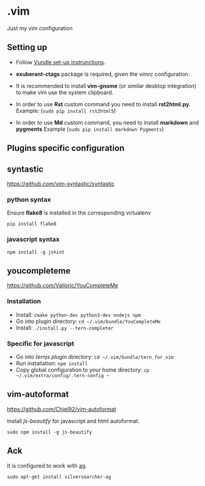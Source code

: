 # .vim

Just my vim configuration


## Setting up

- Follow [Vundle set-up instrunctions](https://github.com/VundleVim/Vundle.vim#quick-start).
- **exuberant-ctags** package is required, given the _vimrc_ configuration.

- It is recommended to install **vim-gnome** (or similar desktop integration) to make vim use
the system clipboard.
- In order to use **Rst** custom command you need to install **rst2html.py**. Example: (`sudo pip install rst2html5`)
- In order to use **Md** custom command, you need to install **markdown** and **pygments** Example (`sudo pip install markdown Pygments`)


## Plugins specific configuration

## syntastic

<https://github.com/vim-syntastic/syntastic>

### python syntax

Ensure **flake8** is installed in the corresponding virtualenv

    pip install flake8

### javascript syntax

    npm install -g jshint


## youcompleteme

<https://github.com/Valloric/YouCompleteMe>

### Installation

- Install: `cmake python-dev python3-dev nodejs npm`
- Go into plugin directory: `cd ~/.vim/bundle/YouCompleteMe`
- Install: `./install.py --tern-completer`


### Specific for javascript

- Go into _ternjs plugin_ directory: `cd ~/.vim/bundle/tern_for_vim`
- Run installation: `npm install`
- Copy global configuration to your home directory: `cp ~/.vim/extra/config/.tern-config ~`


## vim-autoformat

<https://github.com/Chiel92/vim-autoformat>


Install _js-beautify_ for javascript and html autoformat.

    sudo npm install -g js-beautify


## Ack


It is configured to work with [ag](https://github.com/ggreer/the_silver_searcher).

    sudo apt-get install silversearcher-ag
